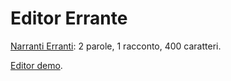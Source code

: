 Editor Errante
==============

[Narranti Erranti](https://www.facebook.com/groups/574066009273643/): 2 parole, 1 racconto, 400 caratteri.

[Editor demo](http://nofatclips.github.io/editor-errante/).